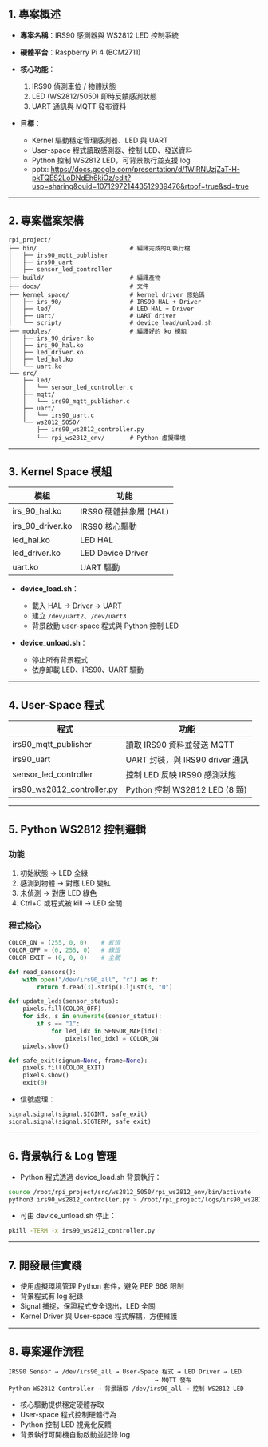 ## **1. 專案概述**

* **專案名稱**：IRS90 感測器與 WS2812 LED 控制系統
* **硬體平台**：Raspberry Pi 4 (BCM2711)
* **核心功能**：

  1. IRS90 偵測車位 / 物體狀態
  2. LED (WS2812/5050) 即時反饋感測狀態
  3. UART 通訊與 MQTT 發布資料
* **目標**：

  * Kernel 驅動穩定管理感測器、LED 與 UART
  * User-space 程式讀取感測器、控制 LED、發送資料
  * Python 控制 WS2812 LED，可背景執行並支援 log
  * pptx: https://docs.google.com/presentation/d/1WiRNUzjZaT-H-pkTQES2LoDNdEh6kiOz/edit?usp=sharing&ouid=107129721443512939476&rtpof=true&sd=true

---

## **2. 專案檔案架構**

```
rpi_project/
├── bin/                          # 編譯完成的可執行檔
│   ├── irs90_mqtt_publisher
│   ├── irs90_uart
│   ├── sensor_led_controller
├── build/                        # 編譯產物
├── docs/                         # 文件
├── kernel_space/                 # kernel driver 原始碼
│   ├── irs_90/                   # IRS90 HAL + Driver
│   ├── led/                      # LED HAL + Driver
│   ├── uart/                     # UART driver
│   └── script/                   # device_load/unload.sh
├── modules/                      # 編譯好的 ko 模組
│   ├── irs_90_driver.ko
│   ├── irs_90_hal.ko
│   ├── led_driver.ko
│   ├── led_hal.ko
│   └── uart.ko
└── src/
    ├── led/
    │   └── sensor_led_controller.c
    ├── mqtt/
    │   └── irs90_mqtt_publisher.c
    ├── uart/
    │   └── irs90_uart.c
    └── ws2812_5050/
        ├── irs90_ws2812_controller.py
        └── rpi_ws2812_env/       # Python 虛擬環境
```

---

## **3. Kernel Space 模組**

| 模組                 | 功能                |
| ------------------ | ----------------- |
| irs\_90\_hal.ko    | IRS90 硬體抽象層 (HAL) |
| irs\_90\_driver.ko | IRS90 核心驅動        |
| led\_hal.ko        | LED HAL           |
| led\_driver.ko     | LED Device Driver |
| uart.ko            | UART 驅動           |

* **device\_load.sh**：

  * 載入 HAL → Driver → UART
  * 建立 `/dev/uart2`、`/dev/uart3`
  * 背景啟動 user-space 程式與 Python 控制 LED
* **device\_unload.sh**：

  * 停止所有背景程式
  * 依序卸載 LED、IRS90、UART 驅動

---

## **4. User-Space 程式**

| 程式                           | 功能                         |
| ---------------------------- | -------------------------- |
| irs90\_mqtt\_publisher       | 讀取 IRS90 資料並發送 MQTT        |
| irs90\_uart                  | UART 封裝，與 IRS90 driver 通訊  |
| sensor\_led\_controller      | 控制 LED 反映 IRS90 感測狀態       |
| irs90\_ws2812\_controller.py | Python 控制 WS2812 LED (8 顆) |

---

## **5. Python WS2812 控制邏輯**

### **功能**

1. 初始狀態 → LED 全綠
2. 感測到物體 → 對應 LED 變紅
3. 未偵測 → 對應 LED 綠色
4. Ctrl+C 或程式被 kill → LED 全關

### **程式核心**

```python
COLOR_ON = (255, 0, 0)    # 紅燈
COLOR_OFF = (0, 255, 0)   # 綠燈
COLOR_EXIT = (0, 0, 0)    # 全關

def read_sensors():
    with open("/dev/irs90_all", "r") as f:
        return f.read(3).strip().ljust(3, "0")

def update_leds(sensor_status):
    pixels.fill(COLOR_OFF)
    for idx, s in enumerate(sensor_status):
        if s == "1":
            for led_idx in SENSOR_MAP[idx]:
                pixels[led_idx] = COLOR_ON
    pixels.show()

def safe_exit(signum=None, frame=None):
    pixels.fill(COLOR_EXIT)
    pixels.show()
    exit(0)
```

* 信號處理：

```python
signal.signal(signal.SIGINT, safe_exit)
signal.signal(signal.SIGTERM, safe_exit)
```

---

## **6. 背景執行 & Log 管理**

* Python 程式透過 device\_load.sh 背景執行：

```bash
source /root/rpi_project/src/ws2812_5050/rpi_ws2812_env/bin/activate
python3 irs90_ws2812_controller.py > /root/rpi_project/logs/irs90_ws2812_controller.log 2>&1 &
```

* 可由 device\_unload.sh 停止：

```bash
pkill -TERM -x irs90_ws2812_controller.py
```

---

## **7. 開發最佳實踐**

* 使用虛擬環境管理 Python 套件，避免 PEP 668 限制
* 背景程式有 log 紀錄
* Signal 捕捉，保證程式安全退出，LED 全關
* Kernel Driver 與 User-space 程式解耦，方便維護

---

## **8. 專案運作流程**

```
IRS90 Sensor → /dev/irs90_all → User-Space 程式 → LED Driver → LED
                                         → MQTT 發布
Python WS2812 Controller → 背景讀取 /dev/irs90_all → 控制 WS2812 LED
```

* 核心驅動提供穩定硬體存取
* User-space 程式控制硬體行為
* Python 控制 LED 視覺化反饋
* 背景執行可開機自動啟動並記錄 log
